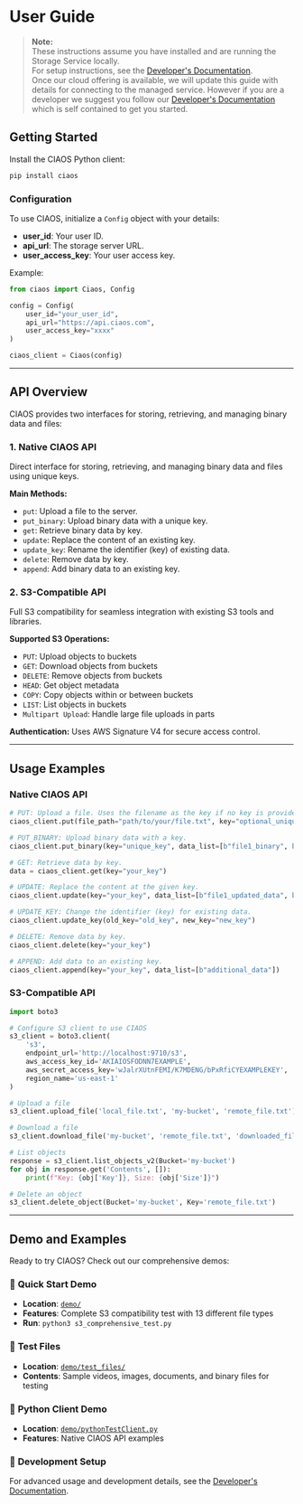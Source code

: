 # User Guide

> **Note:**  
> These instructions assume you have installed and are running the Storage Service locally.  
> For setup instructions, see the [Developer's Documentation](../docs/setup.md).  
> Once our cloud offering is available, we will update this guide with details for connecting to the managed service. However if you are a developer we suggest you follow our [Developer's Documentation](../docs/setup.md) which is self contained to get you started.  

## Getting Started

Install the CIAOS Python client:
```bash
pip install ciaos
```

### Configuration

To use CIAOS, initialize a `Config` object with your details:

- **user_id**: Your user ID.
- **api_url**: The storage server URL.
- **user_access_key**: Your user access key.

Example:
```python
from ciaos import Ciaos, Config

config = Config(
    user_id="your_user_id",
    api_url="https://api.ciaos.com",
    user_access_key="xxxx"
)

ciaos_client = Ciaos(config)
```

---

## API Overview

CIAOS provides two interfaces for storing, retrieving, and managing binary data and files:

### 1. Native CIAOS API
Direct interface for storing, retrieving, and managing binary data and files using unique keys.

**Main Methods:**
- `put`: Upload a file to the server.
- `put_binary`: Upload binary data with a unique key.
- `get`: Retrieve binary data by key.
- `update`: Replace the content of an existing key.
- `update_key`: Rename the identifier (key) of existing data.
- `delete`: Remove data by key.
- `append`: Add binary data to an existing key.

### 2. S3-Compatible API
Full S3 compatibility for seamless integration with existing S3 tools and libraries.

**Supported S3 Operations:**
- `PUT`: Upload objects to buckets
- `GET`: Download objects from buckets  
- `DELETE`: Remove objects from buckets
- `HEAD`: Get object metadata
- `COPY`: Copy objects within or between buckets
- `LIST`: List objects in buckets
- `Multipart Upload`: Handle large file uploads in parts

**Authentication:** Uses AWS Signature V4 for secure access control.

---

## Usage Examples

### Native CIAOS API

```python
# PUT: Upload a file. Uses the filename as the key if no key is provided.
ciaos_client.put(file_path="path/to/your/file.txt", key="optional_unique_key")

# PUT_BINARY: Upload binary data with a key.
ciaos_client.put_binary(key="unique_key", data_list=[b"file1_binary", b"file2_binary_data"])

# GET: Retrieve data by key.
data = ciaos_client.get(key="your_key")

# UPDATE: Replace the content at the given key.
ciaos_client.update(key="your_key", data_list=[b"file1_updated_data", b"file2_updated_data"])

# UPDATE_KEY: Change the identifier (key) for existing data.
ciaos_client.update_key(old_key="old_key", new_key="new_key")

# DELETE: Remove data by key.
ciaos_client.delete(key="your_key")

# APPEND: Add data to an existing key.
ciaos_client.append(key="your_key", data_list=[b"additional_data"])
```

### S3-Compatible API

```python
import boto3

# Configure S3 client to use CIAOS
s3_client = boto3.client(
    's3',
    endpoint_url='http://localhost:9710/s3',
    aws_access_key_id='AKIAIOSFODNN7EXAMPLE',
    aws_secret_access_key='wJalrXUtnFEMI/K7MDENG/bPxRfiCYEXAMPLEKEY',
    region_name='us-east-1'
)

# Upload a file
s3_client.upload_file('local_file.txt', 'my-bucket', 'remote_file.txt')

# Download a file
s3_client.download_file('my-bucket', 'remote_file.txt', 'downloaded_file.txt')

# List objects
response = s3_client.list_objects_v2(Bucket='my-bucket')
for obj in response.get('Contents', []):
    print(f"Key: {obj['Key']}, Size: {obj['Size']}")

# Delete an object
s3_client.delete_object(Bucket='my-bucket', Key='remote_file.txt')
```

---

## Demo and Examples

Ready to try CIAOS? Check out our comprehensive demos:

### 🚀 **Quick Start Demo**
- **Location**: [`demo/`](../demo/)
- **Features**: Complete S3 compatibility test with 13 different file types
- **Run**: `python3 s3_comprehensive_test.py`

### 📁 **Test Files**
- **Location**: [`demo/test_files/`](../demo/test_files/)
- **Contents**: Sample videos, images, documents, and binary files for testing

### 🐍 **Python Client Demo**
- **Location**: [`demo/pythonTestClient.py`](../demo/pythonTestClient.py)
- **Features**: Native CIAOS API examples

### 🔧 **Development Setup**
For advanced usage and development details, see the [Developer's Documentation](../docs/setup.md).
